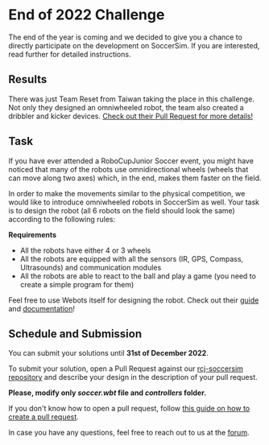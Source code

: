 # End of 2022 Challenge 

The end of the year is coming and we decided to give you a chance to
directly participate on the development on SoccerSim. If you are interested,
read further for detailed instructions.

## Results

There was just Team Reset from Taiwan taking the place in this challenge.
Not only they designed an omniwheeled robot, the team also created a dribbler and kicker devices.
[Check out their Pull Request for more details!](https://github.com/RoboCupJuniorTC/rcj-soccersim/pull/140)

## Task

If you have ever attended a RoboCupJunior Soccer event, you might have
noticed that many of the robots use omnidirectional wheels
(wheels that can move along two axes) which, in the end,
makes them faster on the field.

In order to make the movements similar to the physical competition,
we would like to introduce omniwheeled robots in SoccerSim as well. Your task is to design
the robot (all 6 robots on the field should look the same) according
to the following rules:

**Requirements**

* All the robots have either 4 or 3 wheels
* All the robots are equipped with all the sensors (IR, GPS, Compass, Ultrasounds) and communication modules
* All the robots are able to react to the ball and play a game (you need to create a simple program for them)

Feel free to use Webots itself for designing the robot. Check
out their [guide](https://cyberbotics.com/doc/guide/menu) and
[documentation](https://cyberbotics.com/doc/reference/index)!

## Schedule and Submission

You can submit your solutions until **31st of December 2022**.

To submit your solution, open a Pull Request against
our [rcj-soccersim repository](https://github.com/RoboCupJuniorTC/rcj-soccersim/) 
and describe your design in the description of your pull request. 

**Please, modify only _soccer.wbt_ file and _controllers_ folder.**

If you don't know how to open a pull request, follow
[this guide on how to create a pull request](https://docs.github.com/en/pull-requests/collaborating-with-pull-requests/proposing-changes-to-your-work-with-pull-requests/creating-a-pull-request).

In case you have any questions, feel free to reach out to us at the [forum](https://junior.forum.robocup.org/c/robocupjunior-soccer/5).
